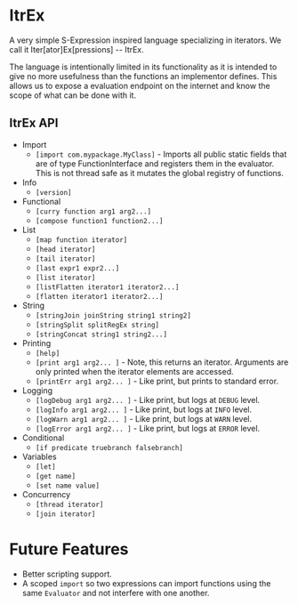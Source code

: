 # ItrEx

A very simple S-Expression inspired language specializing in iterators.
We call it Iter[ator]Ex[pressions] -- ItrEx.

The language is intentionally limited in its functionality as it
is intended to give no more usefulness than the functions an
implementor defines. This allows us to expose a evaluation 
endpoint on the internet and know the scope of what can be done
with it.

## ItrEx API 

* Import
  * `[import com.mypackage.MyClass]` - Imports all public static fields
    that are of type FunctionInterface and registers them in the 
    evaluator. This is not thread safe as it mutates the global
    registry of functions.
* Info
  * `[version]`
* Functional
  * `[curry function arg1 arg2...]`
  * `[compose function1 function2...]`
* List
  * `[map function iterator]`
  * `[head iterator]`
  * `[tail iterator]`
  * `[last expr1 expr2...]`
  * `[list iterator]`
  * `[listFlatten iterator1 iterator2...]`
  * `[flatten iterator1 iterator2...]`
* String
  * `[stringJoin joinString string1 string2]`
  * `[stringSplit splitRegEx string]`
  * `[stringConcat string1 string2...]`
* Printing
  * `[help]`
  * `[print arg1 arg2... ]` - Note, this returns an iterator.
    Arguments are only printed when the iterator elements are accessed.
  * `[printErr arg1 arg2... ]` - Like print, but prints to standard error.
* Logging
  * `[logDebug arg1 arg2... ]` - Like print, but logs at `DEBUG` level.
  * `[logInfo arg1 arg2... ]` - Like print, but logs at `INFO` level.
  * `[logWarn arg1 arg2... ]` - Like print, but logs at `WARN` level.
  * `[logError arg1 arg2... ]` - Like print, but logs at `ERROR` level.
* Conditional
  * `[if predicate truebranch falsebranch]`
* Variables
  * `[let]`
  * `[get name]`
  * `[set name value]`
* Concurrency
  * `[thread iterator]`
  * `[join iterator]`

# Future Features

* Better scripting support.
* A scoped `import` so two expressions can import functions 
  using the same `Evaluator` and not interfere with one another.
